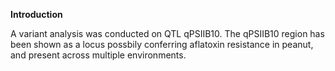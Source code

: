 **Introduction**

A variant analysis was conducted on QTL qPSIIB10. The qPSIIB10 region has been shown as a locus possbily conferring aflatoxin resistance in peanut, and present across multiple environments.
